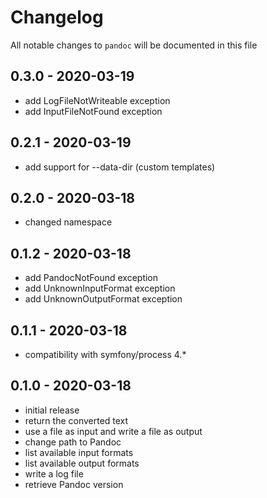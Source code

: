 # Changelog

All notable changes to `pandoc` will be documented in this file

## 0.3.0 - 2020-03-19

- add LogFileNotWriteable exception
- add InputFileNotFound exception

## 0.2.1 - 2020-03-19

- add support for --data-dir (custom templates)

## 0.2.0 - 2020-03-18

- changed namespace

## 0.1.2 - 2020-03-18

- add PandocNotFound exception
- add UnknownInputFormat exception
- add UnknownOutputFormat exception

## 0.1.1 - 2020-03-18

- compatibility with symfony/process 4.*

## 0.1.0 - 2020-03-18

- initial release
- return the converted text
- use a file as input and write a file as output
- change path to Pandoc
- list available input formats
- list available output formats
- write a log file
- retrieve Pandoc version
